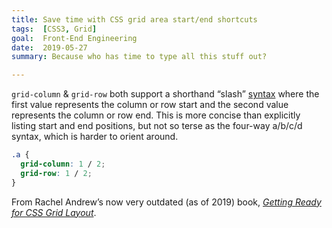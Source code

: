 ```yaml
---
title: Save time with CSS grid area start/end shortcuts
tags:  [CSS3, Grid]
goal:  Front-End Engineering
date:  2019-05-27
summary: Because who has time to type all this stuff out?

---
```


`grid-column` & `grid-row` both support a shorthand “slash” [syntax][mo] where
the first value represents the column or row start and the second value
represents the column or row end. This is more concise than explicitly
listing start and end positions, but not so terse as the four-way
a/b/c/d syntax, which is harder to orient around.


```css
.a {
  grid-column: 1 / 2;
  grid-row: 1 / 2;
}
```

From Rachel Andrew’s now very outdated (as of 2019) book, *[Getting Ready for CSS Grid Layout][book]*.

[book]: https://abookapart.com/products/get-ready-for-css-grid-layout
[mo]: https://github.com/abookapart/css-grid-layout-code/blob/master/ch1-line-based-shorthand.html
